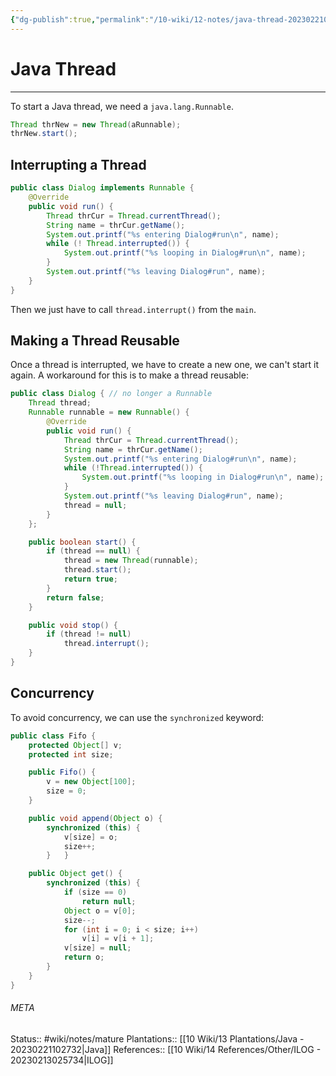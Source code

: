 ```yaml
---
{"dg-publish":true,"permalink":"/10-wiki/12-notes/java-thread-20230221030812/","tags":["wiki/courses/ilog",null]}
---
```


# Java Thread
---
To start a Java thread, we need a `java.lang.Runnable`.

```java
Thread thrNew = new Thread(aRunnable);
thrNew.start();
```


## Interrupting a Thread
```java
public class Dialog implements Runnable {
	@Override
	public void run() {
		Thread thrCur = Thread.currentThread();
		String name = thrCur.getName();
		System.out.printf("%s entering Dialog#run\n", name);
		while (! Thread.interrupted()) {
			System.out.printf("%s looping in Dialog#run\n", name);
		}
		System.out.printf("%s leaving Dialog#run", name);
	}
}
```
Then we just have to call `thread.interrupt()` from the `main`.

## Making a Thread Reusable
Once a thread is interrupted, we have to create a new one, we can't start it again. A workaround for this is to make a thread reusable:
```java
public class Dialog { // no longer a Runnable
	Thread thread;
	Runnable runnable = new Runnable() { 
		@Override
		public void run() {
			Thread thrCur = Thread.currentThread();
			String name = thrCur.getName();
			System.out.printf("%s entering Dialog#run\n", name);
			while (!Thread.interrupted()) {
				System.out.printf("%s looping in Dialog#run\n", name);
			}
			System.out.printf("%s leaving Dialog#run", name);
			thread = null;
		}
	};

	public boolean start() {
		if (thread == null) {
			thread = new Thread(runnable);
			thread.start();
			return true;
		}
		return false;
	}

	public void stop() {
		if (thread != null)
			thread.interrupt();
	}
}
```
## Concurrency
To avoid concurrency, we can use the `synchronized` keyword:
```java
public class Fifo {
	protected Object[] v;
	protected int size;

	public Fifo() {
		v = new Object[100];
		size = 0;
	}

	public void append(Object o) {
		synchronized (this) {
			v[size] = o;
			size++;
		}	}

	public Object get() {
		synchronized (this) {
			if (size == 0)
				return null;
			Object o = v[0];
			size--;
			for (int i = 0; i < size; i++)
				v[i] = v[i + 1];
			v[size] = null;
			return o;
		}
	}
}
```



###### META
Status:: #wiki/notes/mature 
Plantations:: [[10 Wiki/13 Plantations/Java - 20230221102732\|Java]]
References:: [[10 Wiki/14 References/Other/ILOG - 20230213025734\|ILOG]]
